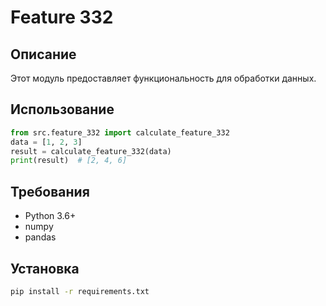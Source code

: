 # Feature 332
## Описание
Этот модуль предоставляет функциональность для обработки данных.
## Использование
```python
from src.feature_332 import calculate_feature_332
data = [1, 2, 3]
result = calculate_feature_332(data)
print(result)  # [2, 4, 6]
```
## Требования
- Python 3.6+
- numpy
- pandas
## Установка
```bash
pip install -r requirements.txt
```